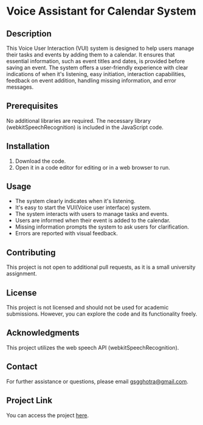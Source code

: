 # Voice Assistant for Calendar System

## Description

This Voice User Interaction (VUI) system is designed to help users manage their tasks and events by adding them to a calendar. It ensures that essential information, such as event titles and dates, is provided before saving an event. The system offers a user-friendly experience with clear indications of when it's listening, easy initiation, interaction capabilities, feedback on event addition, handling missing information, and error messages.

## Prerequisites

No additional libraries are required. The necessary library (webkitSpeechRecognition) is included in the JavaScript code.

## Installation

1. Download the code.
2. Open it in a code editor for editing or in a web browser to run.

## Usage

- The system clearly indicates when it's listening.
- It's easy to start the VUI(Voice user interface) system.
- The system interacts with users to manage tasks and events.
- Users are informed when their event is added to the calendar.
- Missing information prompts the system to ask users for clarification.
- Errors are reported with visual feedback.

## Contributing

This project is not open to additional pull requests, as it is a small university assignment.

## License

This project is not licensed and should not be used for academic submissions. However, you can explore the code and its functionality freely.

## Acknowledgments

This project utilizes the web speech API (webkitSpeechRecognition).

## Contact

For further assistance or questions, please email gsgghotra@gmail.com.


## Project Link

You can access the project [here](https://gsgghotra.github.io/Voice-assistant/).
